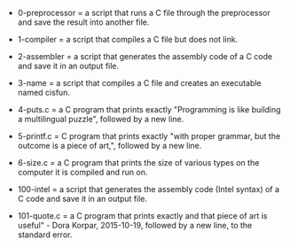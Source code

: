 * 0-preprocessor = a script that runs a C file through the preprocessor and save the result into another file.

* 1-compiler = a script that compiles a C file but does not link.

* 2-assembler = a script that generates the assembly code of a C code and save it in an output file.

* 3-name = a script that compiles a C file and creates an executable named cisfun.

* 4-puts.c = a C program that prints exactly "Programming is like building a multilingual puzzle", followed by a new line.

* 5-printf.c =   C program that prints exactly "with proper grammar, but the outcome is a piece of art,", followed by a new line.

* 6-size.c = a C program that prints the size of various types on the computer it is compiled and run on.

* 100-intel = a script that generates the assembly code (Intel syntax) of a C code and save it in an output file.

* 101-quote.c = a C program that prints exactly and that piece of art is useful" - Dora Korpar, 2015-10-19, followed by a new line, to the standard error.
